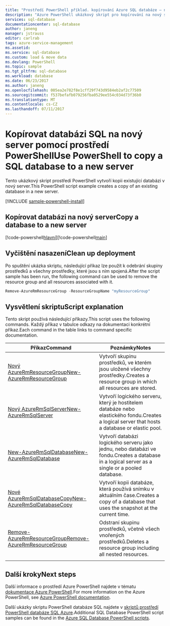 ```yaml
---
title: "Prostředí PowerShell příklad. kopírování Azure SQL databáze – nový server | Microsoft Docs"
description: "Azure PowerShell ukázkový skript pro kopírování na nový server databáze SQL"
services: sql-database
documentationcenter: sql-database
author: janeng
manager: jstrauss
editor: carlrab
tags: azure-service-management
ms.assetid: 
ms.service: sql-database
ms.custom: load & move data
ms.devlang: PowerShell
ms.topic: sample
ms.tgt_pltfrm: sql-database
ms.workload: database
ms.date: 06/23/2017
ms.author: janeng
ms.openlocfilehash: 005ea2e782f8e1cff29f743d9584eb2af2c77509
ms.sourcegitcommit: f537befafb079256fba0529ee554c034d73f36b0
ms.translationtype: MT
ms.contentlocale: cs-CZ
ms.lasthandoff: 07/11/2017
---
```

# <a name="use-powershell-to-copy-a-sql-database-to-a-new-server"></a><span data-ttu-id="f656f-103">Kopírovat databázi SQL na nový server pomocí prostředí PowerShell</span><span class="sxs-lookup"><span data-stu-id="f656f-103">Use PowerShell to copy a SQL database to a new server</span></span>

<span data-ttu-id="f656f-104">Tento ukázkový skript prostředí PowerShell vytvoří kopii existující databázi v nový server.</span><span class="sxs-lookup"><span data-stu-id="f656f-104">This PowerShell script example creates a copy of an existing database in a new server.</span></span> 

[!INCLUDE [sample-powershell-install](../../../includes/sample-powershell-install-no-ssh.md)]

## <a name="copy-a-database-to-a-new-server"></a><span data-ttu-id="f656f-105">Kopírovat databázi na nový server</span><span class="sxs-lookup"><span data-stu-id="f656f-105">Copy a database to a new server</span></span>

<span data-ttu-id="f656f-106">[!code-powershell[hlavní](../../../powershell_scripts/sql-database/copy-database-to-new-server/copy-database-to-new-server.ps1?highlight=18-21 "kopie databáze na nový server")]</span><span class="sxs-lookup"><span data-stu-id="f656f-106">[!code-powershell[main](../../../powershell_scripts/sql-database/copy-database-to-new-server/copy-database-to-new-server.ps1?highlight=18-21 "Copy database to new server")]</span></span>

## <a name="clean-up-deployment"></a><span data-ttu-id="f656f-107">Vyčištění nasazení</span><span class="sxs-lookup"><span data-stu-id="f656f-107">Clean up deployment</span></span>

<span data-ttu-id="f656f-108">Po spuštění ukázka skriptu, následující příkaz lze použít k odebrání skupiny prostředků a všechny prostředky, které jsou s ním spojená.</span><span class="sxs-lookup"><span data-stu-id="f656f-108">After the script sample has been run, the following command can be used to remove the resource group and all resources associated with it.</span></span>

```powershell
Remove-AzureRmResourceGroup -ResourceGroupName "myResourceGroup"
```

## <a name="script-explanation"></a><span data-ttu-id="f656f-109">Vysvětlení skriptu</span><span class="sxs-lookup"><span data-stu-id="f656f-109">Script explanation</span></span>

<span data-ttu-id="f656f-110">Tento skript používá následující příkazy.</span><span class="sxs-lookup"><span data-stu-id="f656f-110">This script uses the following commands.</span></span> <span data-ttu-id="f656f-111">Každý příkaz v tabulce odkazy na dokumentaci konkrétní příkaz.</span><span class="sxs-lookup"><span data-stu-id="f656f-111">Each command in the table links to command specific documentation.</span></span>

| <span data-ttu-id="f656f-112">Příkaz</span><span class="sxs-lookup"><span data-stu-id="f656f-112">Command</span></span> | <span data-ttu-id="f656f-113">Poznámky</span><span class="sxs-lookup"><span data-stu-id="f656f-113">Notes</span></span> |
|---|---|
| [<span data-ttu-id="f656f-114">Nový AzureRmResourceGroup</span><span class="sxs-lookup"><span data-stu-id="f656f-114">New-AzureRmResourceGroup</span></span>](/powershell/module/azurerm.resources/new-azurermresourcegroup) | <span data-ttu-id="f656f-115">Vytvoří skupinu prostředků, ve kterém jsou uložené všechny prostředky.</span><span class="sxs-lookup"><span data-stu-id="f656f-115">Creates a resource group in which all resources are stored.</span></span> |
| [<span data-ttu-id="f656f-116">Nový AzureRmSqlServer</span><span class="sxs-lookup"><span data-stu-id="f656f-116">New-AzureRmSqlServer</span></span>](/powershell/module/azurerm.sql/new-azurermsqlserver) | <span data-ttu-id="f656f-117">Vytvoří logického serveru, který je hostitelem databáze nebo elastického fondu.</span><span class="sxs-lookup"><span data-stu-id="f656f-117">Creates a logical server that hosts a database or elastic pool.</span></span> |
| [<span data-ttu-id="f656f-118">New-AzureRmSqlDatabase</span><span class="sxs-lookup"><span data-stu-id="f656f-118">New-AzureRmSqlDatabase</span></span>](/powershell/module/azurerm.sql/new-azurermsqldatabase) | <span data-ttu-id="f656f-119">Vytvoří databázi logického serveru jako jednu, nebo databázi ve fondu.</span><span class="sxs-lookup"><span data-stu-id="f656f-119">Creates a database in a logical server as a single or a pooled database.</span></span> |
| [<span data-ttu-id="f656f-120">Nové AzureRmSqlDatabaseCopy</span><span class="sxs-lookup"><span data-stu-id="f656f-120">New-AzureRmSqlDatabaseCopy</span></span>](/powershell/module/azurerm.sql/new-azurermsqldatabasecopy) | <span data-ttu-id="f656f-121">Vytvoří kopii databáze, která používá snímku v aktuálním čase.</span><span class="sxs-lookup"><span data-stu-id="f656f-121">Creates a copy of a database that uses the snapshot at the current time.</span></span> |
| [<span data-ttu-id="f656f-122">Remove-AzureRmResourceGroup</span><span class="sxs-lookup"><span data-stu-id="f656f-122">Remove-AzureRmResourceGroup</span></span>](/powershell/module/azurerm.resources/remove-azurermresourcegroup) | <span data-ttu-id="f656f-123">Odstraní skupinu prostředků, včetně všech vnořených prostředků.</span><span class="sxs-lookup"><span data-stu-id="f656f-123">Deletes a resource group including all nested resources.</span></span> |
|||

## <a name="next-steps"></a><span data-ttu-id="f656f-124">Další kroky</span><span class="sxs-lookup"><span data-stu-id="f656f-124">Next steps</span></span>

<span data-ttu-id="f656f-125">Další informace o prostředí Azure PowerShell najdete v tématu [dokumentace Azure PowerShell](/powershell/azure/overview).</span><span class="sxs-lookup"><span data-stu-id="f656f-125">For more information on the Azure PowerShell, see [Azure PowerShell documentation](/powershell/azure/overview).</span></span>

<span data-ttu-id="f656f-126">Další ukázky skriptu PowerShell databáze SQL najdete v [skriptů prostředí PowerShell databáze SQL Azure](../sql-database-powershell-samples.md).</span><span class="sxs-lookup"><span data-stu-id="f656f-126">Additional SQL Database PowerShell script samples can be found in the [Azure SQL Database PowerShell scripts](../sql-database-powershell-samples.md).</span></span>
